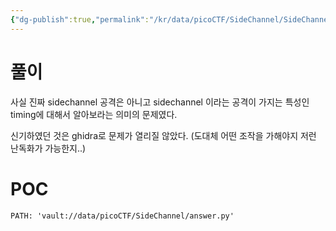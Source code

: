 ```yaml
---
{"dg-publish":true,"permalink":"/kr/data/picoCTF/SideChannel/SideChannel/","tags":["side_channel","timing_based","pwnable","TODO/need_to_upload"],"created":"2023-08-10","updated":"2023-08-10"}
---
```




# 풀이
사실 진짜 sidechannel 공격은 아니고 sidechannel 이라는 공격이 가지는 특성인 timing에 대해서 알아보라는 의미의 문제였다.

신기하였던 것은 ghidra로 문제가 열리질 않았다. (도대체 어떤 조작을 가해야지 저런 난독화가 가능한지..) 

# POC

```embed-python
PATH: 'vault://data/picoCTF/SideChannel/answer.py'

```